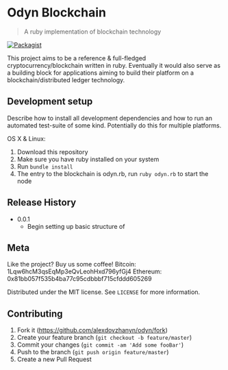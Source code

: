 # Odyn Blockchain
> A ruby implementation of blockchain technology

[![Packagist](https://img.shields.io/packagist/l/doctrine/orm.svg)]()

This project aims to be a reference & full-fledged cryptocurrency/blockchain written in ruby. Eventually it would also serve as a building block for applications aiming to build their
platform on a blockchain/distributed ledger technology.

## Development setup

Describe how to install all development dependencies and how to run an automated test-suite of some kind. Potentially do this for multiple platforms.

OS X & Linux:

1. Download this repository
2. Make sure you have ruby installed on your system
3. Run `bundle install`
4. The entry to the blockchain is odyn.rb, run `ruby odyn.rb` to start the node

## Release History

* 0.0.1
    * Begin setting up basic structure of

## Meta

Like the project? Buy us some coffee!
Bitcoin: 1Lqw6hcM3qsEqMp3eQvLeohHxd796yfGj4
Ethereum: 0x81bb057f535b4ba77c95cdbbbf715cfddd605269

Distributed under the MIT license. See ``LICENSE`` for more information.

## Contributing

1. Fork it (<https://github.com/alexdovzhanyn/odyn/fork>)
2. Create your feature branch (`git checkout -b feature/master`)
3. Commit your changes (`git commit -am 'Add some fooBar'`)
4. Push to the branch (`git push origin feature/master`)
5. Create a new Pull Request

[wiki]: https://github.com/alexdovzhanyn/odyn/wiki
